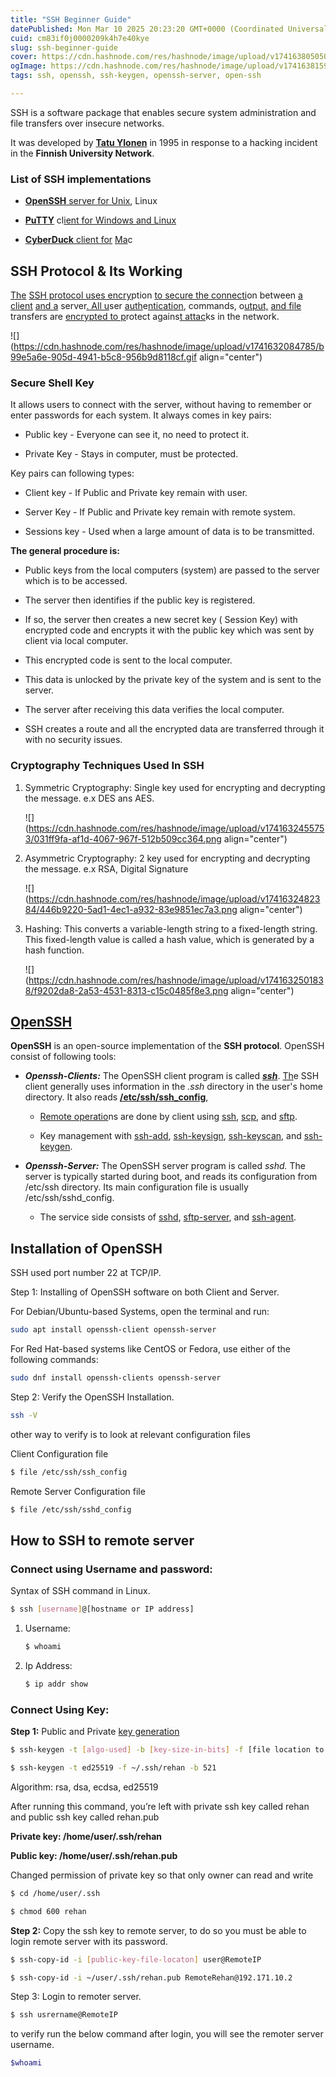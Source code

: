 ```yaml
---
title: "SSH Beginner Guide"
datePublished: Mon Mar 10 2025 20:23:20 GMT+0000 (Coordinated Universal Time)
cuid: cm83if0j0000209k4h7e40kye
slug: ssh-beginner-guide
cover: https://cdn.hashnode.com/res/hashnode/image/upload/v1741638050506/99a7cfdf-b3a1-44fd-ad60-8f491cdb64a5.png
ogImage: https://cdn.hashnode.com/res/hashnode/image/upload/v1741638159826/c865701b-6b8c-42a7-9841-351efa2e6e5f.png
tags: ssh, openssh, ssh-keygen, openssh-server, open-ssh

---
```


SSH is a software package that enables secure system administration and file transfers over insecure networks.

It was developed by [**Tatu Ylonen**](https://ylonen.org/) in 1995 in response to a hacking incident in the **Finnish University Network**.

### List of SSH implementations

* [**OpenSSH** ser](https://www.ssh.com/products/tectia-ssh-zOS)[ver for Un](https://www.ssh.com/products/tectia-ssh/)[ix](https://www.ssh.com/products/tectia-ssh-zOS), Linux
    
* [**PuT**](https://www.ssh.com/ssh/putty/)[**TY**](https://www.ssh.com/ssh/putty/) cl[ien](https://www.ssh.com/products/tectia-ssh-zOS)[t for Wind](https://www.ssh.com/products/tectia-ssh/)[ows and Li](https://www.ssh.com/products/tectia-ssh-zOS)[nux](https://www.ssh.com/ssh/winscp)
    
* [**Cyb**](https://www.ssh.com/ssh/cyberduck/)[**erD**](https://www.ssh.com/ssh/cyberduck/)[**uck** c](https://www.ssh.com/ssh/putty/)[lient for](https://www.ssh.com/products/tectia-ssh/) [Ma](https://www.ssh.com/ssh/openssh/)c
    

## SSH Protocol & Its Working

[Th](https://www.ssh.com/ssh/openssh/)[e](https://www.ssh.com/ssh/putty/) [SSH protocol uses encry](https://www.ssh.com/products/tectia-ssh-zOS)ption [to secure the connecti](https://www.ssh.com/products/tectia-ssh-zOS)on between [a c](https://www.ssh.com/ssh/cyberduck/)[lient](https://www.ssh.com/ssh/putty/) [and a](https://www.ssh.com/ssh/winscp) server[. All u](https://www.ssh.com/ssh/openssh/)ser [auth](https://www.ssh.com/ssh/putty/)e[n](https://www.ssh.com/ssh/cyberduck/)[ticati](https://www.ssh.com/ssh/winscp)[on](https://www.ssh.com/ssh/cyberduck/), commands, o[utput,](https://www.ssh.com/ssh/openssh/) [and fi](https://www.ssh.com/ssh/winscp)[le](https://www.ssh.com/ssh/cyberduck/) transfers are [encry](https://www.ssh.com/ssh/openssh/)[pted to p](https://www.ssh.com/ssh/cyberduck/)rotect agains[t attac](https://www.ssh.com/ssh/openssh/)ks in the network.

![](https://cdn.hashnode.com/res/hashnode/image/upload/v1741632084785/b99e5a6e-905d-4941-b5c8-956b9d8118cf.gif align="center")

### Secure Shell Key

It allows users to connect with the server, without having to remember or enter passwords for each system. It always comes in key pairs:

* Public key - Everyone can see it, no need to protect it.
    
* Private Key - Stays in computer, must be protected.
    

Key pairs can following types:

* Client key - If Public and Private key remain with user.
    
* Server Key - If Public and Private key remain with remote system.
    
* Sessions key - Used when a large amount of data is to be transmitted.
    

**The general procedure is:**

* Public keys from the local computers (system) are passed to the server which is to be accessed.
    
* The server then identifies if the public key is registered.
    
* If so, the server then creates a new secret key ( Session Key) with encrypted code and encrypts it with the public key which was sent by client via local computer.
    
* This encrypted code is sent to the local computer.
    
* This data is unlocked by the private key of the system and is sent to the server.
    
* The server after receiving this data verifies the local computer.
    
* SSH creates a route and all the encrypted data are transferred through it with no security issues.
    

### Cryptography Techniques Used In SSH

1. Symmetric Cryptography: Single key used for encrypting and decrypting the message. e.x DES ans AES.
    
    ![](https://cdn.hashnode.com/res/hashnode/image/upload/v1741632455753/031ff9fa-af1d-4067-967f-512b509cc364.png align="center")
    
2. Asymmetric Cryptography: 2 key used for encrypting and decrypting the message. e.x RSA, Digital Signature
    
    ![](https://cdn.hashnode.com/res/hashnode/image/upload/v1741632482384/446b9220-5ad1-4ec1-a932-83e9851ec7a3.png align="center")
    
3. Hashing: This converts a variable-length string to a fixed-length string. This fixed-length value is called a hash value, which is generated by a hash function.
    
    ![](https://cdn.hashnode.com/res/hashnode/image/upload/v1741632501838/f9202da8-2a53-4531-8313-c15c0485f8e3.png align="center")
    

## [OpenSSH](https://www.openssh.com/)

**OpenSSH** is an open-source implementation of the **SSH protocol**. OpenSSH consist of following tools:

* ***Openssh-Clients:*** The OpenSSH client program is called [***ssh***](https://www.ssh.com/ssh/command). [Th](https://www.ssh.com/ssh/command)e SSH client generally uses information in the *.ssh* directory in the user's home directory. It also reads [**/etc/ssh/ssh\_config**](https://www.ssh.com/ssh/config),
    
    * [Remote operatio](https://www.ssh.com/ssh/config)ns are done by client using [ssh](https://man.openbsd.org/ssh.1), [scp](https://man.openbsd.org/scp.1), and [sftp](https://man.openbsd.org/sftp.1).
        
    * Key management with [ssh-add](https://man.openbsd.org/ssh-add.1), [ssh-keysign](https://man.openbsd.org/ssh-keysign.8), [ssh-keyscan](https://man.openbsd.org/ssh-keyscan.1), and [ssh-keygen](https://man.openbsd.org/ssh-keygen.1).
        
* ***Openssh-Server:*** The OpenSSH server program is called *sshd.* The server is typically started during boot, and reads its configuration from /etc/ssh directory. Its main configuration file is usually /etc/ssh/sshd\_config.
    
    * The service side consists of [sshd](https://man.openbsd.org/sshd.8), [sftp-server](https://man.openbsd.org/sftp-server.8), and [ssh-agent](https://man.openbsd.org/ssh-agent.1).
        

## Installation of OpenSSH

SSH used port number 22 at TCP/IP.

Step 1: Installing of OpenSSH software on both Client and Server.

For Debian/Ubuntu-based Systems, open the terminal and run:

```bash
sudo apt install openssh-client openssh-server
```

For Red Hat-based systems like CentOS or Fedora, use either of the following commands:

```bash
sudo dnf install openssh-clients openssh-server
```

Step 2: Verify the OpenSSH Installation.

```bash
ssh -V
```

other way to verify is to look at relevant configuration files

Client Configuration file

```bash
$ file /etc/ssh/ssh_config
```

Remote Server Configuration file

```bash
$ file /etc/ssh/sshd_config                                                  
```

## How to SSH to remote server

### Connect using Username and password:

Syntax of SSH command in Linux.

```bash
$ ssh [username]@[hostname or IP address]
```

1. Username:
    
    ```bash
    $ whoami 
    ```
    
2. Ip Address:
    
    ```bash
    $ ip addr show
    ```
    

### Connect Using Key:

**Step 1:** Public and Private [key generation](https://www.ssh.com/academy/ssh/keygen)

```bash
$ ssh-keygen -t [algo-used] -b [key-size-in-bits] -f [file location to saved key]
```

```bash
$ ssh-keygen -t ed25519 -f ~/.ssh/rehan -b 521
```

Algorithm: rsa, dsa, ecdsa, ed25519

After running this command, you’re left with private ssh key called rehan and public ssh key called rehan.pub

**Private key: /home/user/.ssh/rehan**

**Public key: /home/user/.ssh/rehan.pub**

Changed permission of private key so that only owner can read and write

```bash
$ cd /home/user/.ssh
```

```bash
$ chmod 600 rehan
```

**Step 2:** Copy the ssh key to remote server, to do so you must be able to login remote server with its password.

```bash
$ ssh-copy-id -i [public-key-file-locaton] user@RemoteIP
```

```bash
$ ssh-copy-id -i ~/user/.ssh/rehan.pub RemoteRehan@192.171.10.2
```

Step 3: Login to remoter server.

```bash
$ ssh usrername@RemoteIP
```

to verify run the below command after login, you will see the remoter server username.

```bash
$whoami
```